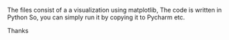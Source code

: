 The files consist of a a visualization using matplotlib,
The code is written in Python
So, you can simply run it by copying it to Pycharm etc.

Thanks
